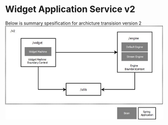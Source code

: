 # Widget Application Service v2
Below is summary spesification for archicture transision version 2
![alt text](https://github.com/tommyhutomo/worldline-tech-assessment/blob/master/v.2/image/v2.jpeg?raw=true)